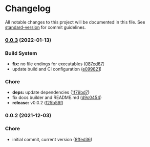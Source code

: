 # Changelog

All notable changes to this project will be documented in this file. See [standard-version](https://github.com/conventional-changelog/standard-version) for commit guidelines.

### [0.0.3](https://github.com/dnb-org/dnb-hugo-errors/compare/v0.0.2...v0.0.3) (2022-01-13)


### Build System

* **fix:** no file endings for executables ([087cd67](https://github.com/dnb-org/dnb-hugo-errors/commit/087cd67dcceaed4b3cc4ed815f5df727c37af4b8))
* update build and CI configuration ([e099821](https://github.com/dnb-org/dnb-hugo-errors/commit/e099821fc987ac1dfd90ffab6135245bfc0f3fd2))


### Chore

* **deps:** update dependencies ([1f79bd7](https://github.com/dnb-org/dnb-hugo-errors/commit/1f79bd7017b8d2a08791bb3ffa1cd004ebbe5762))
* fix docs builder and README.md ([d9c0454](https://github.com/dnb-org/dnb-hugo-errors/commit/d9c0454bfaa01b8c792cd33b500fbf41aecfacde))
* **release:** v0.0.2 ([f25b59f](https://github.com/dnb-org/dnb-hugo-errors/commit/f25b59f65dc1a079b5a0c86ed2967e5bac7e1015))

### 0.0.2 (2021-12-03)


### Chore

* initial commit, current version ([8ffed36](https://github.com/dnb-org/dnb-hugo-errors/commit/8ffed368c292cdd634d921bf0a1c5bf80405acb6))
